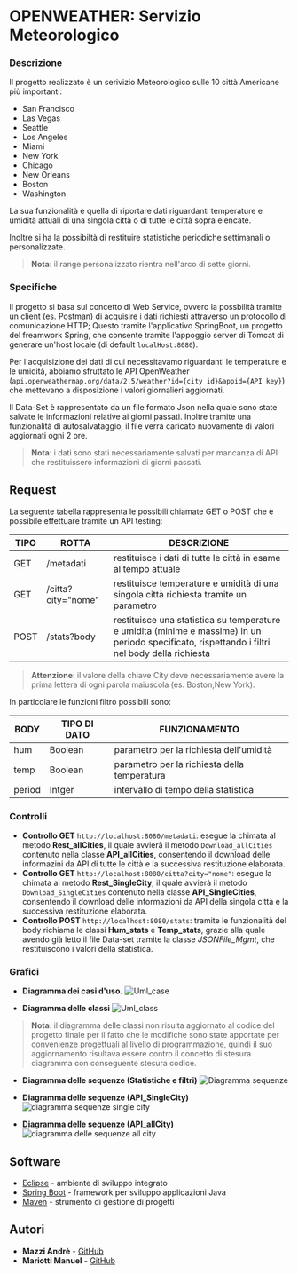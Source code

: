 # OPENWEATHER: Servizio Meteorologico

### Descrizione
Il progetto realizzato è un serivizio Meteorologico sulle 10 città Americane più importanti:
* San Francisco
* Las Vegas
* Seattle
* Los Angeles 
* Miami
* New York
* Chicago
* New Orleans
* Boston
* Washington

La sua funzionalità è quella di riportare dati riguardanti temperature e umidità attuali di una singola città o di tutte le città sopra elencate.

Inoltre si ha la possibiltà di restituire statistiche periodiche settimanali o personalizzate.
> **Nota**: il range personalizzato rientra nell'arco di sette giorni.

### Specifiche
Il progetto si basa sul concetto di Web Service, ovvero la possbilità tramite un client (es. Postman) di acquisire i dati richiesti attraverso un protocollo di comunicazione HTTP; 
Questo tramite l'applicativo SpringBoot, un progetto del freamwork Spring, che consente tramite l'appoggio server di Tomcat di generare un'host locale (di default `localHost:8080`).

Per l'acquisizione dei dati di cui necessitavamo riguardanti le temperature e le umidità, abbiamo sfruttato le API OpenWeather (`api.openweathermap.org/data/2.5/weather?id={city id}&appid={API key}`) che mettevano a disposizione i valori giornalieri aggiornati.

Il Data-Set è rappresentato da un file formato Json nella quale sono state salvate le informazioni relative ai giorni passati. Inoltre tramite una funzionalità di autosalvataggio, il file verrà caricato nuovamente di valori aggiornati ogni 2 ore.
> **Nota**: i dati sono stati necessariamente salvati per mancanza di API che restituissero informazioni di giorni passati.

## Request 

La seguente tabella rappresenta le possibili chiamate GET o POST che è possibile effettuare tramite un API testing:

|    TIPO        |ROTTA                          |DESCRIZIONE                                |
|----------------|-------------------------------|-------------------------------------------|
|GET             |/metadati                      |restituisce i dati di tutte le città in esame al tempo attuale       |
|GET             |/citta?city="nome"             |restituisce temperature e umidità di una singola città richiesta tramite un parametro   |
|POST            |/stats?body     |restituisce una statistica su temperature e umidita (minime e massime) in un periodo specificato, rispettando i filtri nel body della richiesta |
> **Attenzione**: il valore della chiave City deve necessariamente avere la prima lettera di ogni parola maiuscola (es. Boston,New York).

In particolare le funzioni filtro possibili sono:

|   BODY         |TIPO DI DATO                   |FUNZIONAMENTO                              |
|----------------|-------------------------------|-------------------------------------------|
|hum             |Boolean                        |parametro per la richiesta dell'umidità    |
|temp            |Boolean                        |parametro per la richiesta della temperatura |
|period          |Intger                         |intervallo di tempo della statistica       |

### Controlli

* **Controllo GET** `http://localhost:8080/metadati`: esegue la chimata al metodo **Rest_allCities**, il quale avvierà il metodo `Download_allCities` contenuto nella classe **API_allCities**, consentendo il download delle informazini da API di tutte le città e la successiva restituzione elaborata.
* **Controllo GET** `http://localhost:8080/citta?city="nome"`: esegue la chimata al metodo **Rest_SingleCity**, il quale avvierà il metodo `Download_SingleCities` contenuto nella classe **API_SingleCities**, consentendo il download delle informazioni da API della singola città e la successiva restituzione elaborata.
* **Controllo POST** `http://localhost:8080/stats`: tramite le funzionalità del body richiama le classi **Hum_stats** e **Temp_stats**, grazie alla quale avendo già letto il file Data-set tramite la classe *JSONFile_Mgmt*, che restituiscono i valori della statistica.

### Grafici

* **Diagramma dei casi d'uso.**
![Uml_case](https://user-images.githubusercontent.com/74972537/102869760-65b4b400-443c-11eb-80cd-e9b304dc5e63.jpg)

* **Diagramma delle classi**
![Uml_class](https://user-images.githubusercontent.com/74972537/102882038-0cee1700-444e-11eb-9284-cacc8a59378e.jpg)

> **Nota**: il diagramma delle classi non risulta aggiornato al codice del progetto finale per il fatto che le modifiche sono state apportate per convenienze progettuali al livello di programmazione, quindi il suo aggiornamento risultava essere contro il concetto di stesura diagramma con conseguente stesura codice.

* **Diagramma delle sequenze (Statistiche e filtri)**
![Diagramma sequenze](https://user-images.githubusercontent.com/74972537/102870221-06a36f00-443d-11eb-9c59-d2016f8625fe.png)

* **Diagramma delle sequenze (API_SingleCity)**
![diagramma sequenze single city](https://user-images.githubusercontent.com/74972537/102877073-7407cd80-4446-11eb-8776-a8f469d9c077.png)

* **Diagramma delle sequenze (API_allCity)**
![diagramma delle sequenze all city](https://user-images.githubusercontent.com/74972537/102877791-9bab6580-4447-11eb-89a1-7204d1a476be.png)


## Software

* [Eclipse](https://www.eclipse.org/) - ambiente di sviluppo integrato
* [Spring Boot](https://spring.io/projects/spring-boot) - framework per  sviluppo applicazioni Java
* [Maven](https://maven.apache.org/) - strumento di gestione di progetti

## Autori

* **Mazzi Andrè** - [GitHub](https://github.com/Mazzi-Andre)
* **Mariotti Manuel** - [GitHub](https://github.com/Manuel-Mariotti)
